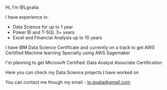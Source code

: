 Hi, I’m @Lgvalia

I have experience in:
- Data Science for up to 1 year 
- Power Bi and T-SQL 3+ years
- Excel and Financial Analysis up to 10 years


I have IBM Data Science Certificate and currently on a track to get AWS Certified Machine learning Specialty using AWS Sagemaker

I'm planning to get Microsoft Certified: Data Analyst Associate Certification

Here you can check my Data Science projects I have worked on

You can contact me though my email - le.gvalia@gmail.com

<!---
Lgvalia/Lgvalia is a ✨ special ✨ repository because its `README.md` (this file) appears on your GitHub profile.
You can click the Preview link to take a look at your changes.
--->
